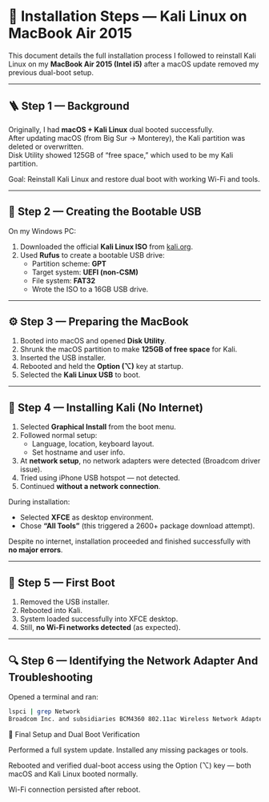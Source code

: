 # 🧰 Installation Steps — Kali Linux on MacBook Air 2015

This document details the full installation process I followed to reinstall Kali Linux on my **MacBook Air 2015 (Intel i5)** after a macOS update removed my previous dual-boot setup.

---

## 🪜 Step 1 — Background

Originally, I had **macOS + Kali Linux** dual booted successfully.  
After updating macOS (from Big Sur → Monterey), the Kali partition was deleted or overwritten.  
Disk Utility showed 125GB of “free space,” which used to be my Kali partition.

Goal: Reinstall Kali Linux and restore dual boot with working Wi-Fi and tools.

---

## 💾 Step 2 — Creating the Bootable USB

On my Windows PC:

1. Downloaded the official **Kali Linux ISO** from [kali.org](https://www.kali.org/get-kali/).  
2. Used **Rufus** to create a bootable USB drive:
   - Partition scheme: **GPT**
   - Target system: **UEFI (non-CSM)**
   - File system: **FAT32**
   - Wrote the ISO to a 16GB USB drive.

---

## ⚙️ Step 3 — Preparing the MacBook

1. Booted into macOS and opened **Disk Utility**.  
2. Shrunk the macOS partition to make **125GB of free space** for Kali.  
3. Inserted the USB installer.  
4. Rebooted and held the **Option (⌥)** key at startup.  
5. Selected the **Kali Linux USB** to boot.

---

## 🧩 Step 4 — Installing Kali (No Internet)

1. Selected **Graphical Install** from the boot menu.  
2. Followed normal setup:
   - Language, location, keyboard layout.  
   - Set hostname and user info.  
3. At **network setup**, no network adapters were detected (Broadcom driver issue).  
4. Tried using iPhone USB hotspot — not detected.  
5. Continued **without a network connection**.

During installation:
- Selected **XFCE** as desktop environment.  
- Chose **“All Tools”** (this triggered a 2600+ package download attempt).

Despite no internet, installation proceeded and finished successfully with **no major errors**.

---

## 🔁 Step 5 — First Boot

1. Removed the USB installer.  
2. Rebooted into Kali.  
3. System loaded successfully into XFCE desktop.  
4. Still, **no Wi-Fi networks detected** (as expected).

---

## 🔍 Step 6 — Identifying the Network Adapter And Troubleshooting

Opened a terminal and ran:

```bash
lspci | grep Network
Broadcom Inc. and subsidiaries BCM4360 802.11ac Wireless Network Adapter
```
🧰 Final Setup and Dual Boot Verification

Performed a full system update.
Installed any missing packages or tools.

Rebooted and verified dual-boot access using the Option (⌥) key — both macOS and Kali Linux booted normally.

Wi-Fi connection persisted after reboot.
